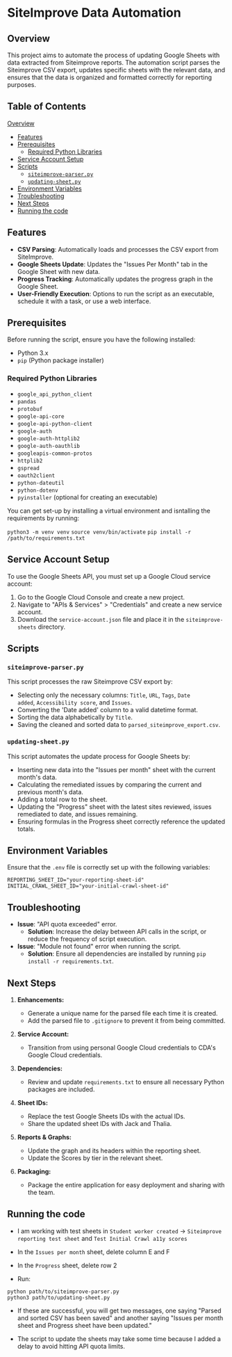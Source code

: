 # SiteImprove Data Automation

Overview
--------

This project aims to automate the process of updating Google Sheets with data extracted from Siteimprove reports. The automation script parses the Siteimprove CSV export, updates specific sheets with the relevant data, and ensures that the data is organized and formatted correctly for reporting purposes.


Table of Contents
-----------------

  [Overview](#overview)
- [Features](#features)
- [Prerequisites](#prerequisites)
  - [Required Python Libraries](#required-python-libraries)
- [Service Account Setup](#service-account-setup)
- [Scripts](#scripts)
  - [`siteimprove-parser.py`](#siteimprove-parserpy)
  - [`updating-sheet.py`](#updating-sheetpy)
- [Environment Variables](#environment-variables)
- [Troubleshooting](#troubleshooting)
- [Next Steps](#next-steps)
- [Running the code](#running-the-code)

Features
--------

-   **CSV Parsing**: Automatically loads and processes the CSV export from SiteImprove.
-   **Google Sheets Update**: Updates the "Issues Per Month" tab in the Google Sheet with new data.
-   **Progress Tracking**: Automatically updates the progress graph in the Google Sheet.
-   **User-Friendly Execution**: Options to run the script as an executable, schedule it with a task, or use a web interface.

Prerequisites
-------------

Before running the script, ensure you have the following installed:

-   Python 3.x
-   `pip` (Python package installer)

### Required Python Libraries

- `google_api_python_client`
- `pandas`
- `protobuf`
- `google-api-core`
- `google-api-python-client`
- `google-auth`
- `google-auth-httplib2`
- `google-auth-oauthlib`
- `googleapis-common-protos`
- `httplib2`
- `gspread`
- `oauth2client`
- `python-dateutil`
- `python-dotenv`
- `pyinstaller` (optional for creating an executable)

You can get set-up by installing a virtual environment and isntalling the requirements by running:

`python3 -m venv venv`
`source venv/bin/activate`
`pip install -r /path/to/requirements.txt`

Service Account Setup
---------------------

To use the Google Sheets API, you must set up a Google Cloud service account:

1. Go to the Google Cloud Console and create a new project.
2. Navigate to "APIs & Services" > "Credentials" and create a new service account.
3. Download the `service-account.json` file and place it in the `siteimprove-sheets` directory.

Scripts
-------

### `siteimprove-parser.py`

This script processes the raw Siteimprove CSV export by:

- Selecting only the necessary columns: `Title`, `URL`, `Tags`, `Date added`, `Accessibility score`, and `Issues`.
- Converting the 'Date added' column to a valid datetime format.
- Sorting the data alphabetically by `Title`.
- Saving the cleaned and sorted data to `parsed_siteimprove_export.csv`.

### `updating-sheet.py`

This script automates the update process for Google Sheets by:

- Inserting new data into the "Issues per month" sheet with the current month's data.
- Calculating the remediated issues by comparing the current and previous month's data.
- Adding a total row to the sheet.
- Updating the "Progress" sheet with the latest sites reviewed, issues remediated to date, and issues remaining.
- Ensuring formulas in the Progress sheet correctly reference the updated totals.

Environment Variables
---------------------

Ensure that the `.env` file is correctly set up with the following variables:

```
REPORTING_SHEET_ID="your-reporting-sheet-id"
INITIAL_CRAWL_SHEET_ID="your-initial-crawl-sheet-id"
```

Troubleshooting
---------------

- **Issue**: "API quota exceeded" error.
  - **Solution**: Increase the delay between API calls in the script, or reduce the frequency of script execution.
- **Issue**: "Module not found" error when running the script.
  - **Solution**: Ensure all dependencies are installed by running `pip install -r requirements.txt`.

Next Steps
----------

1. **Enhancements:**

    - Generate a unique name for the parsed file each time it is created.
    - Add the parsed file to `.gitignore` to prevent it from being committed.
2. **Service Account:**

    - Transition from using personal Google Cloud credentials to CDA's Google Cloud credentials.
3. **Dependencies:**

    - Review and update `requirements.txt` to ensure all necessary Python packages are included.
4. **Sheet IDs:**

    - Replace the test Google Sheets IDs with the actual IDs.
    - Share the updated sheet IDs with Jack and Thalia.
5. **Reports & Graphs:**

    - Update the graph and its headers within the reporting sheet.
    - Update the Scores by tier in the relevant sheet.
6. **Packaging:**

    - Package the entire application for easy deployment and sharing with the team.

Running the code
----------

- I am working with test sheets in `Student worker created` -> `Siteimprove reporting test sheet` and `Test Initial Crawl a11y scores`
- In the `Issues per month` sheet, delete column E and F
- In the `Progress` sheet, delete row 2

- Run:

```
python path/to/siteimprove-parser.py
python3 path/to/updating-sheet.py
```

- If these are successful, you will get two messages, one saying "Parsed and sorted CSV has been saved" and another saying "Issues per month sheet and Progress sheet have been updated."

- The script to update the sheets may take some time because I added a delay to avoid hitting API quota limits.
